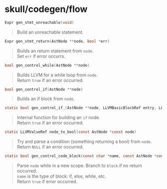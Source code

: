 # skull/codegen/flow

```c
Expr gen_stmt_unreachable(void)
```

> Build an unreachable statement.

```c
Expr gen_stmt_return(AstNode **node, bool *err)
```

> Builds an return statement from `node`.
> \
> Set `err` if error occurrs.

```c
bool gen_control_while(AstNode **node)
```

> Builds LLVM for a while loop from `node`.
> \
> Return `true` if an error occurred.

```c
bool gen_control_if(AstNode **node)
```

> Builds an if block from `node`.

```c
static bool gen_control_if_(AstNode **node, LLVMBasicBlockRef entry, LLVMBasicBlockRef end)
```

> Internal function for building an `if` node.
> \
> Return `true` if an error occurred.

```c
static LLVMValueRef node_to_bool(const AstNode *const node)
```

> Try and parse a condition (something returning a bool) from `node`.
> \
> Return `NULL` if an error occurred.

```c
static bool gen_control_code_block(const char *name, const AstNode *const node, LLVMBasicBlockRef block)
```

> Parse `node` while in a new scope. Branch to `block` if no return occurred.
> \
> `name` is the type of block: if, else, while, etc.
> \
> Return `true` if error occurred.

